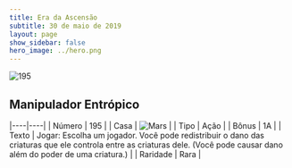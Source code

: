 ```yaml
---
title: Era da Ascensão
subtitle: 30 de maio de 2019
layout: page
show_sidebar: false
hero_image: ../hero.png
---
```


![195](https://cdn.keyforgegame.com/media/card_front/pt/435_195_59M3VR64FRH4_pt.png)

## Manipulador Entrópico

|----|----|
| Número | 195 |
| Casa | ![Mars](https://archonarcana.com/images/thumb/d/de/Mars.png/22px-Mars.png "Marte") |
| Tipo | Ação |
| Bônus | 1A |
| Texto | Jogar: Escolha um jogador. Você pode redistribuir o dano das criaturas que ele controla entre as criaturas dele. (Você pode causar dano além do poder de uma criatura.) |
| Raridade | Rara |
